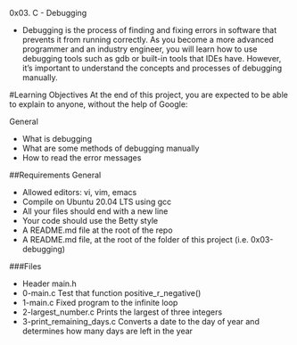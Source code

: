 0x03. C - Debugging

* Debugging is the process of finding and fixing errors in software that prevents it from running correctly. As you become a more advanced programmer and an industry engineer, you will learn how to use debugging tools such as gdb or built-in tools that IDEs have. However, it’s important to understand the concepts and processes of debugging manually.

#Learning Objectives
At the end of this project, you are expected to be able to explain to anyone, without the help of Google:

General
* What is debugging
* What are some methods of debugging manually
* How to read the error messages

##Requirements
General
* Allowed editors: vi, vim, emacs
* Compile on Ubuntu 20.04 LTS using gcc
* All your files should end with a new line
* Your code should use the Betty style
* A README.md file at the root of the repo
* A README.md file, at the root of the folder of this project (i.e. 0x03-debugging)

###Files
* Header
main.h
* 0-main.c
Test that function positive_r_negative()
* 1-main.c
Fixed program to the infinite loop
* 2-largest_number.c
Prints the largest of three integers
* 3-print_remaining_days.c
Converts a date to the day of year and determines how many days are left in the year
